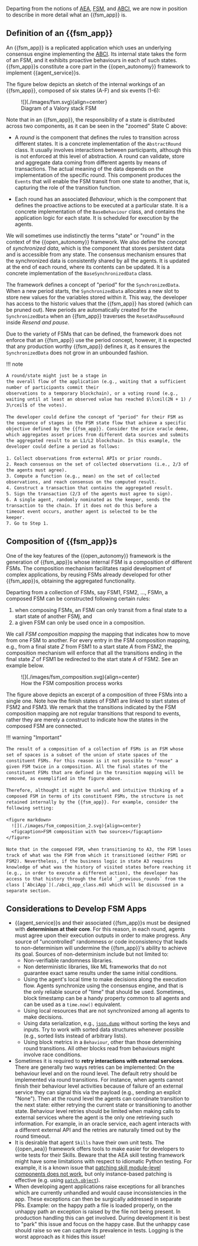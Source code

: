 
Departing from the notions of [AEA](./aea.md), [FSM](./fsm.md), and [ABCI](./abci.md), we are now in position to describe in more detail what an {{fsm_app}} is.


## Definition of an {{fsm_app}}
An {{fsm_app}} is a replicated application which uses
an underlying consensus engine implementing the [ABCI](./abci.md).
Its internal state takes the form of an FSM, and it exhibits proactive behaviours in each of such states.
{{fsm_app}}s constitute a core part in the {{open_autonomy}} framework to implement {{agent_service}}s.

The figure below depicts an sketch of the internal workings of an {{fsm_app}}, composed of six states (A-F) and six events (1-6):

<figure markdown>
  ![](./images/fsm.svg){align=center}
  <figcaption>Diagram of a Valory stack FSM</figcaption>
</figure>

Note that in an {{fsm_app}}, the responsibility of a state is distributed across two components, as it can be seen in the "zoomed" State C above:

- A _round_ is the component that defines the rules to transition across different
  states. It is a concrete implementation of the `AbstractRound` class. It usually involves
  interactions between participants, although this is not enforced
  at this level of abstraction. A round can validate, store and aggregate data
  coming from different agents by means of transactions. The actual meaning of
  the data depends on the implementation of the specific round. This component
  produces the `Events` that will enable the FSM transit from one state to another, that is, capturing the role of the transition function.

- Each round has an associated _Behaviour_, which is the component that defines the proactive actions to be executed at
  a particular state. It is a concrete implementation of the `BaseBehaviour` class, and contains the application logic for each state. It is scheduled for
  execution by the agents.

We will sometimes use indistinctly the terms "state" or "round" in the context of the {{open_autonomy}} framework.  We also define the concept of _synchronized data_, which is the component that stores persistent data and is accessible from any state. The consensus mechanism ensures that the synchronized data is consistently shared by all the agents. It is updated at the end of each round, where its contents can be updated. It is a concrete implementation of the `BaseSynchronizedData` class.

The framework defines a concept of "period" for the `SynchronizedData`. When a new period starts, the `SynchronizedData` allocates a new slot to store new values for the variables stored within it. This way, the developer has access to the historic values that the {{fsm_app}} has stored (which can be pruned out). New periods are automatically created for the `SynchronizedData` when an {{fsm_app}} traverses the `ResetAndPauseRound` inside _Resend and pause_.

Due to the variety of FSMs that can be defined, the framework does not enforce that an {{fsm_app}} use the period concept, however, it is expected that any production worthy {{fsm_app}} defines it, as it ensures the `SynchronizedData` does not grow in an unbounded fashion.


!!! note

    A round/state might just be a stage in
    the overall flow of the application (e.g., waiting that a sufficient number of participants commit their
    observations to a temporary blockchain), or a voting round (e.g.,
    waiting until at least an observed value has reached $\lceil(2N + 1) / 3\rceil$ of the votes).

    The developer could define the concept of "period" for their FSM as the sequence of stages in the FSM state flow that achieve a specific objective defined by the {{fsm_app}}. Consider the price oracle demo, which aggregates asset prices from different data sources and submits the aggregated result to an L1/L2 blockchain. In this example, the developer could define a period as follows:

    1. Collect observations from external APIs or prior rounds.
    2. Reach consensus on the set of collected observations (i.e., 2/3 of the agents must agree).
    3. Compute a function (e.g., mean) on the set of collected observations, and reach consensus on the computed result.
    4. Construct a transaction that contains the aggregated result.
    5. Sign the transaction (2/3 of the agents must agree to sign).
    6. A single agent, randomly nominated as the keeper, sends the transaction to the chain. If it does not do this before a
    timeout event occurs, another agent is selected to be the
    keeper.
    7. Go to Step 1.



## Composition of {{fsm_app}}s
One of the key features of the {{open_autonomy}} framework is the generation of {{fsm_app}}s whose internal FSM is a composition of different FSMs. The composition mechanism facilitates
rapid development of complex applications, by reusing FSMs already developed for other {{fsm_app}}s, obtaining the aggregated functionality.

Departing from a collection of FSMs, say FSM1, FSM2, ..., FSM$n$, a composed FSM can be constructed following certain rules:

1. when composing FSMs, an FSM$i$ can only transit from a final state to a start state of another FSM$j$, and
2. a given FSM can only be used once in a composition.

We call _FSM composition mapping_ the mapping that indicates how to move from one FSM to another.
For every entry in the FSM composition mapping, e.g., from a final state $Z$ from FSM1 to a start state $A$ from FSM2, the composition mechanism will enforce that all the transitions ending in the final state $Z$ of FSM1 be redirected to the start state $A$ of FSM2. See an example below.

<figure markdown>
  ![](./images/fsm_composition.svg){align=center}
  <figcaption>How the FSM composition process works</figcaption>
</figure>

The figure above depicts an excerpt of a composition of three FSMs into a single one. Note how the finish states of FSM1 are linked to start states of FSM2 and FSM3. We remark that the transitions indicated by the FSM composition mapping are not regular transitions that respond to events, rather they are merely a construct to indicate how the states in the composed FSM are connected.

!!! warning "Important"

    The result of a composition of a collection of FSMs is an FSM whose set of spaces is a subset of the union of state spaces of the constituent FSMs. For this reason is it not possible to "reuse" a given FSM twice in a composition. All the final states of the constituent FSMs that are defined in the transition mapping will be removed, as exemplified in the figure above.

    Therefore, althought it might be useful and intuitive thinking of a composed FSM in terms of its constituent FSMs, the structure is not retained internally by the {{fsm_app}}. For example, consider the following setting:

    <figure markdown>
      ![](./images/fsm_composition_2.svg){align=center}
      <figcaption>FSM composition with two sources</figcaption>
    </figure>

    Note that in the composed FSM, when transitioning to A3, the FSM loses track of what was the FSM from which it transitioned (either FSM1 or FSM2). Nevertheless, if the business logic in state A3 requires knowledge of what was the history of visited states before reaching it (e.g., in order to execute a different action), the developer has access to that history through the field `_previous_rounds` from the class [`AbciApp`](./abci_app_class.md) which will be discussed in a separate section.


## Considerations to Develop FSM Apps
- {{agent_service}}s and their associated {{fsm_app}}s must be designed with **determinism at their core**. For this reason, in each  round, agents must agree upon their execution outputs in order to make progress. Any source of "uncontrolled" randomness or code inconsistency that leads to non-determinism will undermine the {{fsm_app}}'s ability to achieve its goal. Sources of non-determinism include but not limited to:
    - Non-verifiable randomness libraries.
    - Non deterministic libraries, like ML frameworks that do not guarantee exact same results under the same initial conditions.
    - Using the agent's local time  to make decisions along the execution flow. Agents synchronize using the consensus engine, and that is the only reliable source of "time" that should be used. Sometimes, block timestamp can be a handy property common to all agents and can be used as a `time.now()` equivalent.
    - Using local resources that are not synchronized among all agents to make decisions.
    - Using data serialization, e.g., [`json.dump`](https://docs.python.org/3/library/json.html#json.dump) without sorting the keys and inputs. Try to work with sorted data structures whenever possible (e.g., sorted lists instead of arbitrary lists).
    - Using block metrics in a `Behaviour`, other than those determining round transitions. All other blocks read from behaviours might involve race conditions.
- Sometimes it is required to **retry interactions with external services**. There are generally two ways retries can be implemented: On the behaviour level and on the round level. The default retry should be implemented via round transitions. For instance, when agents cannot finish their behaviour level activities because of failure of an external service they can signal this via the payload (e.g., sending an explicit "None"). Then at the round level the agents can coordinate transition to the next state: either retrying the current state or transitioning to another state. Behaviour level retries should be limited when making calls to external services where the agent is the only one retrieving such information. For example, in an oracle service, each agent interacts with a different external API and the retries are naturally timed out by the round timeout.
- It is desirable that agent `Skills` have their own unit tests. The {{open_aea}} framework offers tools to make easier for developers to write tests for their Skills. Beware that the AEA skill testing framework might have some limitations with respect to idiomatic Python testing. For example, it is a known issue that [patching skill module-level components does not work](https://github.com/valory-xyz/open-autonomy/issues/289), but only instance-based patching is effective (e.g. using [`patch.object`](https://docs.python.org/3/library/unittest.mock.html#unittest.mock.patch.object)).
- When developing agent applications raise exceptions for all branches which are currently unhandled and would cause inconsistencies in the app. These exceptions can then be surgically addressed in separate PRs. Example: on the happy path a file is loaded properly, on the unhappy path an exception is raised by the file not being present. In production handling this can get involved. During development it is best to "park" this issue and focus on the happy case. But the unhappy case should raise so we can capture its prevalence in tests. Logging is the worst approach as it hides this issue!
